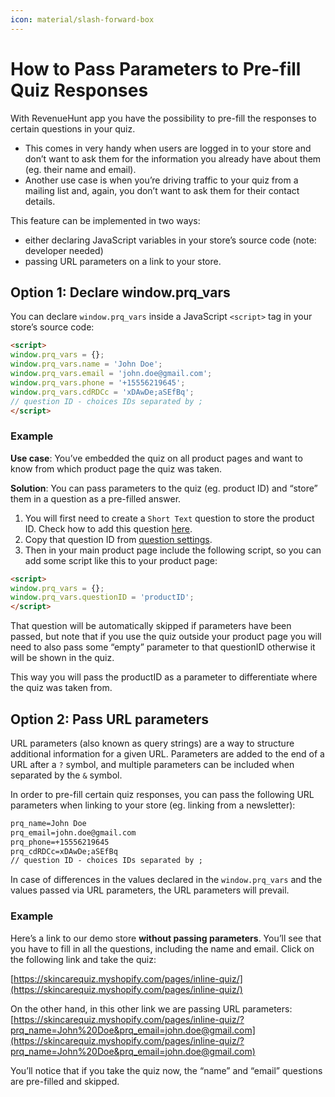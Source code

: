 ```yaml
---
icon: material/slash-forward-box
---
```


# How to Pass Parameters to Pre-fill Quiz Responses

With RevenueHunt app you have the possibility to pre-fill the responses to certain questions in your quiz. 

- This comes in very handy when users are logged in to your store and don’t want to ask them for the information you already have about them (eg. their name and email).
- Another use case is when you’re driving traffic to your quiz from a mailing list and, again, you don’t want to ask them for their contact details.

This feature can be implemented in two ways:

- either declaring JavaScript variables in your store’s source code (note: developer needed)
- passing URL parameters on a link to your store.

## Option 1: Declare window.prq_vars

You can declare `window.prq_vars` inside a JavaScript `<script>` tag in your store’s source code:

```html
<script>
window.prq_vars = {};
window.prq_vars.name = 'John Doe';
window.prq_vars.email = 'john.doe@gmail.com';
window.prq_vars.phone = '+15556219645';
window.prq_vars.cdRDCc = 'xDAwDe;aSEfBq';
// question ID - choices IDs separated by ;
</script>
```

### Example

**Use case**: You’ve embedded the quiz on all product pages and want to know from which product page the quiz was taken.

**Solution**: You can pass parameters to the quiz (eg. product ID) and “store” them in a question as a pre-filled answer.

 
1. You will first need to create a `Short Text` question to store the product ID. Check how to add this question [here](/reference/quiz-builder/questions/#question-types).
2. Copy that question ID from [question settings](/reference/quiz-builder/questions/#question-settings).
3. Then in your main product page include the following script, so you can add some script like this to your product page:

```html
<script>
window.prq_vars = {}; 
window.prq_vars.questionID = 'productID';
</script>
```

That question will be automatically skipped if parameters have been passed, but note that if you use the quiz outside your product page you will need to also pass some “empty” parameter to that questionID otherwise it will be shown in the quiz.
 
This way you will pass the productID as a parameter to differentiate where the quiz was taken from.

## Option 2: Pass URL parameters

URL parameters (also known as query strings) are a way to structure additional information for a given URL. Parameters are added to the end of a URL after a `?` symbol, and multiple parameters can be included when separated by the `&` symbol.

In order to pre-fill certain quiz responses, you can pass the following URL parameters when linking to your store (eg. linking from a newsletter):

```html
prq_name=John Doe
prq_email=john.doe@gmail.com
prq_phone=+15556219645
prq_cdRDCc=xDAwDe;aSEfBq
// question ID - choices IDs separated by ;
```

In case of differences in the values declared in the `window.prq_vars` and the values passed via URL parameters, the URL parameters will prevail.

### Example

Here’s a link to our demo store **without passing parameters**. You’ll see that you have to fill in all the questions, including the name and email. Click on the following link and take the quiz:

[https://skincarequiz.myshopify.com/pages/inline-quiz/](https://skincarequiz.myshopify.com/pages/inline-quiz/)


On the other hand, in this other link we are passing URL parameters:
[https://skincarequiz.myshopify.com/pages/inline-quiz/?prq_name=John%20Doe&prq_email=john.doe@gmail.com](https://skincarequiz.myshopify.com/pages/inline-quiz/?prq_name=John%20Doe&prq_email=john.doe@gmail.com)

You’ll notice that if you take the quiz now, the “name” and “email” questions are pre-filled and skipped.